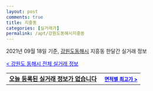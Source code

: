 ```yaml
---
layout: post
comments: true
title: 지흥동
categories: [실거래가]
permalink: /apt/강원도동해시지흥동
---
```


2021년 09월 18일 기준, <a href="/apt/강원도동해시">강원도동해시</a> 지흥동 한달간 실거래 정보

<a style="color: blue;" href="/apt/강원도동해시">< 강원도 동해시 전체 실거래 정보</a>
<!---- start ---->
<table>
  <tr>
    <td colspan="4" style="font-weight: bold;"><a href="/apt/강원도동해시지흥동{name_without_space}">오늘 등록된 실거래 정보가 없습니다</a> &nbsp;&nbsp;&nbsp; <a style="color: blue; font-size: smaller;" href="/apt/강원도동해시지흥동{name_without_space}">면적별 최고가 ></a></td>
  </tr>
    
</table>
<!---- end ---->
    